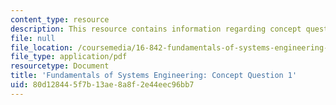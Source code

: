 ```yaml
---
content_type: resource
description: This resource contains information regarding concept question 1.
file: null
file_location: /coursemedia/16-842-fundamentals-of-systems-engineering-fall-2015/80d128445f7b13ae8a8f2e44eec96bb7_MIT16_842F15_Question1.pdf
file_type: application/pdf
resourcetype: Document
title: 'Fundamentals of Systems Engineering: Concept Question 1'
uid: 80d12844-5f7b-13ae-8a8f-2e44eec96bb7
---
```

